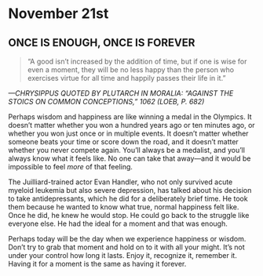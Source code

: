 # November 21st
## ONCE IS ENOUGH, ONCE IS FOREVER

> “A good isn’t increased by the addition of time, but if one is wise for even a moment, they will be no less happy than the person who exercises virtue for all time and happily passes their life in it.”

*—CHRYSIPPUS QUOTED BY PLUTARCH IN MORALIA: “AGAINST THE STOICS ON COMMON CONCEPTIONS,” 1062 (LOEB, P. 682)*

Perhaps wisdom and happiness are like winning a medal in the Olympics. It doesn’t matter whether you won a hundred years ago or ten minutes ago, or whether you won just once or in multiple events. It doesn’t matter whether someone beats your time or score down the road, and it doesn’t matter whether you never compete again. You’ll always be a medalist, and you’ll always know what it feels like. No one can take that away—and it would be impossible to feel *more* of that feeling.

The Juilliard-trained actor Evan Handler, who not only survived acute myeloid leukemia but also severe depression, has talked about his decision to take antidepressants, which he did for a deliberately brief time. He took them because he wanted to know what true, normal happiness felt like. Once he did, he knew he would stop. He could go back to the struggle like everyone else. He had the ideal for a moment and that was enough.

Perhaps today will be the day when we experience happiness or wisdom. Don’t try to grab that moment and hold on to it with all your might. It’s not under your control how long it lasts. Enjoy it, recognize it, remember it. Having it for a moment is the same as having it forever.

